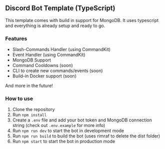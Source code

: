 ## Discord Bot Template (TypeScript)

This template comes with build in support for MongoDB. It uses typescript and everything is already setup and ready to go.

### Features

- Slash-Commands Handler (using CommandKit)
- Event Handler (using CommandKit)
- MongoDB Support
- Command Cooldowns (soon)
- CLI to create new commands/events (soon)
- Build-in Docker support (soon)


And more in the future!

### How to use

1. Clone the repository
2. Run `npm install`
3. Create a `.env` file and add your bot token and MongoDB connection string (check out `.env.example` for more info)
4. Run `npm run dev` to start the bot in development mode
5. Run `npm run build` to build the bot (uses rimraf to delete the dist folder)
6. Run `npm start` to start the bot in production mode